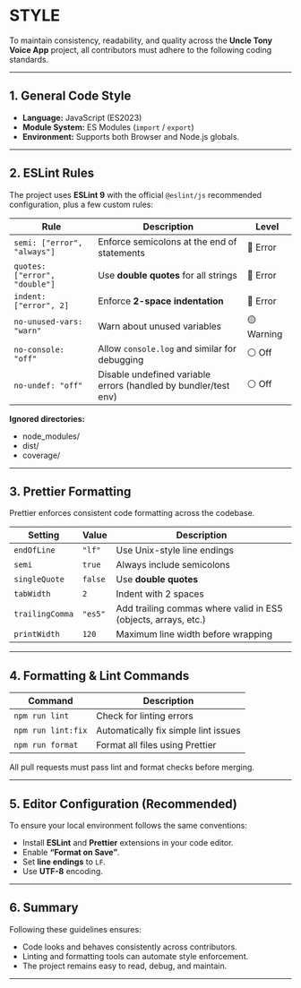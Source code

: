 # STYLE

To maintain consistency, readability, and quality across the **Uncle Tony Voice App** project, all contributors must adhere to the following coding standards.

---

## 1. General Code Style

- **Language:** JavaScript (ES2023)
- **Module System:** ES Modules (`import` / `export`)
- **Environment:** Supports both Browser and Node.js globals.

---

## 2. ESLint Rules

The project uses **ESLint 9** with the official `@eslint/js` recommended configuration, plus a few custom rules:

| Rule | Description | Level |
|------|--------------|--------|
| `semi: ["error", "always"]` | Enforce semicolons at the end of statements | 🔴 Error |
| `quotes: ["error", "double"]` | Use **double quotes** for all strings | 🔴 Error |
| `indent: ["error", 2]` | Enforce **2-space indentation** | 🔴 Error |
| `no-unused-vars: "warn"` | Warn about unused variables | 🟡 Warning |
| `no-console: "off"` | Allow `console.log` and similar for debugging | ⚪ Off |
| `no-undef: "off"` | Disable undefined variable errors (handled by bundler/test env) | ⚪ Off |

**Ignored directories:**

- node_modules/
- dist/
- coverage/


---

## 3. Prettier Formatting

Prettier enforces consistent code formatting across the codebase.

| Setting | Value | Description |
|----------|--------|-------------|
| `endOfLine` | `"lf"` | Use Unix-style line endings |
| `semi` | `true` | Always include semicolons |
| `singleQuote` | `false` | Use **double quotes** |
| `tabWidth` | `2` | Indent with 2 spaces |
| `trailingComma` | `"es5"` | Add trailing commas where valid in ES5 (objects, arrays, etc.) |
| `printWidth` | `120` | Maximum line width before wrapping |

---

## 4. Formatting & Lint Commands

| Command | Description |
|----------|-------------|
| `npm run lint` | Check for linting errors |
| `npm run lint:fix` | Automatically fix simple lint issues |
| `npm run format` | Format all files using Prettier |

All pull requests must pass lint and format checks before merging.

---

## 5. Editor Configuration (Recommended)

To ensure your local environment follows the same conventions:

- Install **ESLint** and **Prettier** extensions in your code editor.
- Enable **“Format on Save”**.
- Set **line endings** to `LF`.
- Use **UTF-8** encoding.

---

## 6. Summary

Following these guidelines ensures:

- Code looks and behaves consistently across contributors.
- Linting and formatting tools can automate style enforcement.
- The project remains easy to read, debug, and maintain.

---
